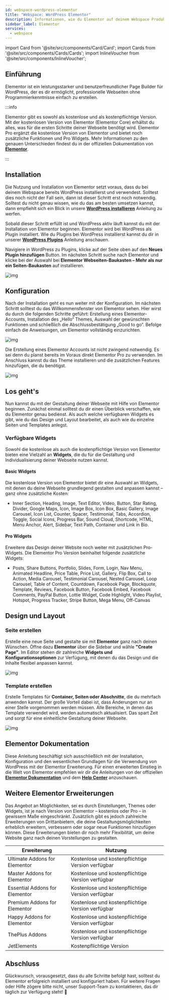 ```yaml
---
id: webspace-wordpress-elementor
title: "Webspace: WordPress Elementor"
description: Informationen, wie du Elementor auf deinem Webspace Produkt von ZAP-Hosting installieren kannst - ZAP-Hosting.com Documentation
sidebar_label: Elementor
services:
  - webspace
---
```



import Card from '@site/src/components/Card/Card';
import Cards from '@site/src/components/Cards/Cards';
import InlineVoucher from '@site/src/components/InlineVoucher';



## Einführung

Elementor ist ein leistungsstarker und benutzerfreundlicher Page Builder für WordPress, der es dir ermöglicht, professionelle Webseiten ohne Programmierkenntnisse einfach zu erstellen.



:::info

Elementor gibt es sowohl als kostenlose und als kostenpflichtige Version. Mit der kostenlosen Version von Elementor (Elementor Core) erhältst du alles, was für die ersten Schritte deiner Webseite benötigt wird. Elementor Pro ergänzt die kostenlose Version von Elementor und bietet noch zusätzliche Funktionen und Pro Widgets. Mehr Informationen zu den genauen Unterschieden findest du in der offiziellen Dokumentation von **[Elementor](https://elementor.com/help/elementor-pro-vs-free/)**.

:::

<InlineVoucher />



## Installation

Die Nutzung und Installation von Elementor setzt voraus, dass du bei deinem Webspace bereits WordPress installierst und verwendest. Solltest dies noch nicht der Fall sein, dann ist dieser Schritt erst noch notwendig. Solltest du nicht genau wissen, wie du das am besten umsetzen kannst, dann empfiehlt sich ein Blick in unsere **[WordPress installieren](webspace-wordpress.md)** Anleitung zu werfen. 

Sobald dieser Schritt erfüllt ist und WordPress aktiv läuft kannst du mit der Installation von Elementor beginnen. Elementor wird bei WordPress als Plugin installiert. Wie du Plugins bei WordPress installierst kannst du dir in unserer [**WordPress Plugins**](webspace-wordpress-plugins.md) Anleitung anschauen. 

Navigiere in WordPress zu Plugins, klicke auf der Seite oben auf den **Neues Plugin hinzufügen** Button. Im nächsten Schritt suche nach Elementor und klicke bei der Auswahl bei **Elementor Webseiten-Baukasten – Mehr als nur ein Seiten-Baukasten** auf installieren. 

![img](https://screensaver01.zap-hosting.com/index.php/s/LawJXpsq2pNykFY/preview)

## Konfiguration

Nach der Installation geht es nun weiter mit der Konfiguration. Im nächsten Schritt solltest du das Willkommensfenster von Elementor sehen. Hier wirst du durch die folgenden Schritte geführt: Erstellung eines Elementor-Accounts, Installation des „Hello“ Themes, Auswahl der gewünschten Funktionen und schließlich die Abschlussbestätigung „Good to go“. Befolge einfach die Anweisungen, um Elementor vollständig einzurichten.

![img](https://screensaver01.zap-hosting.com/index.php/s/6QN5trndZgfSano/download)

Die Erstellung eines Elementor Accounts ist nicht zwingend notwendig. Es sei denn du planst bereits im Voraus direkt Elementor Pro zu verwenden. Im Anschluss kannst du das Theme installieren und die zusätzlichen Features hinzufügen, die du benötigst. 

![img](https://screensaver01.zap-hosting.com/index.php/s/BketEGwNHQ8B56j/preview)



## Los geht's

Nun kannst du mit der Gestaltung deiner Webseite mit Hilfe von Elementor beginnen. Zunächst einmal solltest du dir einen Überblick verschaffen, wie du Elementor genau bedienst. Als auch welche verfügbaren Widgets es gibt, wie du das Design und Layout bearbeitet, als auch wie du einzelne Seiten und Templates anlegst. 

### Verfügbare Widgets

Sowohl die kostenlose als auch die kostenpflichtige Version von Elementor bieten eine Vielzahl an **Widgets**, die du für die Gestaltung und Individualisierung deiner Webseite nutzen kannst. 


#### Basic Widgets
Die kostenlose Version von Elementor bietet dir eine Auswahl an Widgets, mit denen du deine Webseite grundlegend gestalten und anpassen kannst – ganz ohne zusätzliche Kosten:

- Inner Section, Heading, Image, Text Editor, Video, Button, Star Rating, Divider, Google Maps, Icon, Image Box, Icon Box, Basic Gallery, Image Carousel, Icon List, Counter, Spacer, Testimonial, Tabs, Accordion, Toggle, Social Icons, Progress Bar, Sound Cloud, Shortcode, HTML, Menu Anchor, Alert, Sidebar, Text Path, Container und Link in Bio.

#### Pro Widgets

Erweitere das Design deiner Website noch weiter mit zusätzlichen Pro-Widgets. Die Elementor Pro Version beinhaltet folgende zusätzliche Widgets: 

- Posts, Share Buttons, Portfolio, Slides, Form, Login, Nav Menu, Animated Headline, Price Table, Price List, Gallery, Flip Box, Call to Action, Media Carousel, Testimonial Carousel, Nested Carousel, Loop Carousel, Table of Content, Countdown, Facebook Page, Blockquote, Template, Reviews, Facebook Button, Facebook Embed, Facebook Comments, PayPal Button, Lottie Widget, Code Highlight, Video Playlist, Hotspot, Progress Tracker, Stripe Button, Mega Menu, Off-Canvas






## Design und Layout

### Seite erstellen 

Erstelle eine neue Seite und gestalte sie mit **Elementor** ganz nach deinen Wünschen. Öffne dazu **Elementor** über die Sidebar und wähle **"Create Page"**. Im Editor stehen dir zahlreiche **Widgets und Konfigurationsoptionen** zur Verfügung, mit denen du das Design und die Inhalte flexibel anpassen kannst.

![img](https://screensaver01.zap-hosting.com/index.php/s/Rc7xzPcHBic8aPr/download)



### Template erstellen

Erstelle Templates für **Container, Seiten oder Abschnitte**, die du mehrfach anwenden kannst. Der große Vorteil dabei ist, dass Änderungen nur an einer Stelle vorgenommen werden müssen. Alle Bereiche, in denen das Template verwendet wird, werden automatisch aktualisiert. Das spart Zeit und sorgt für eine einheitliche Gestaltung deiner Webseite.

![img](https://screensaver01.zap-hosting.com/index.php/s/CzXZzkfp2xZmpMZ/download)



## Elementor Dokumentation

Diese Anleitung beschäftigt sich ausschließlich mit der Installation, Konfiguration und den wesentlichen Grundlagen für die Verwendung von WordPress mit der Elementor Erweiterung. Für einen erweiterten Einstieg in die Welt von Elementor empfehlen wir dir die Anleitungen von der offiziellen **[Elementor Dokumentation](https://developers.elementor.com/docs/)** und dem **[Help Center](https://elementor.com/help/)** anzuschauen. 



## Weitere Elementor Erweiterungen

Das Angebot an Möglichkeiten, sei es durch Einstellungen, Themes oder Widgets, ist je nach Version von Elementor – kostenlos oder Pro – in gewissem Maße eingeschränkt. Zusätzlich gibt es jedoch zahlreiche Erweiterungen von Drittanbietern, die deine Gestaltungsmöglichkeiten erheblich erweitern, verbessern oder sogar neue Funktionen hinzufügen können. Diese Erweiterungen bieten dir noch mehr Flexibilität, um deine Website ganz nach deinen Vorstellungen zu gestalten.

| Erweiterung                    | Nutzung                                           |
| ------------------------------ | ------------------------------------------------- |
| Ultimate Addons for Elementor  | Kostenlose und kostenpflichtige Version verfügbar |
| Master Addons for Elementor    | Kostenlose und kostenpflichtige Version verfügbar |
| Essential Addons for Elementor | Kostenlose und kostenpflichtige Version verfügbar |
| Premium Addons for Elementor   | Kostenlose und kostenpflichtige Version verfügbar |
| Happy Addons for Elementor     | Kostenlose und kostenpflichtige Version verfügbar |
| ThePlus Addons                 | Kostenlose und kostenpflichtige Version verfügbar |
| JetElements                    | Kostenpflichtige Version                          |



## Abschluss

Glückwunsch, vorausgesetzt, dass du alle Schritte befolgt hast, solltest du Elementor erfolgreich installiert und konfiguriert haben. Für weitere Fragen oder Hilfe zögere bitte nicht, unser Support-Team zu kontaktieren, das dir täglich zur Verfügung steht! 🙂

<InlineVoucher />
